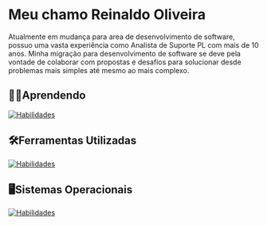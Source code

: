 # Meu chamo Reinaldo Oliveira

Atualmente em mudança para area de desenvolvimento de software, possuo uma vasta experiência como Analista de Suporte PL com mais de 10 anos. Minha migração para desenvolvimento de software se deve pela vontade de colaborar com propostas e desafios para solucionar desde problemas mais simples até mesmo ao mais complexo.

## 🧑‍💻Aprendendo
[![Habilidades](https://skillicons.dev/icons?i=html,css,javascript,java,git,github)](https://skillicons.dev)

## 🛠️Ferramentas Utilizadas

[![Habilidades](https://skillicons.dev/icons?i=vscode,eclipse)](https://skillicons.dev)


## 🖥️Sistemas Operacionais

[![Habilidades](https://skillicons.dev/icons?i=windows,linux)](https://skillicons.dev)
